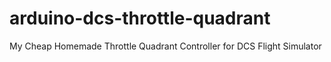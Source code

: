 # arduino-dcs-throttle-quadrant
My Cheap Homemade Throttle Quadrant Controller for DCS Flight Simulator
